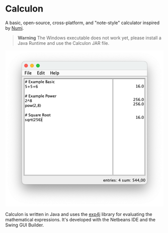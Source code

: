# Calculon

A basic, open-source, cross-platform, and "note-style" calculator inspired by [Numi](https://numi.app/).

> **Warning**
> The Windows executable does not work yet, please install a Java Runtime and use the Calculon JAR file.

![sceenshot](assets/screenshot.png)

Calculon is written in Java and uses the [exp4j](https://www.objecthunter.net/exp4j/) library for evaluating the mathematical expressions. It's developed with the Netbeans IDE and the Swing GUI Builder.